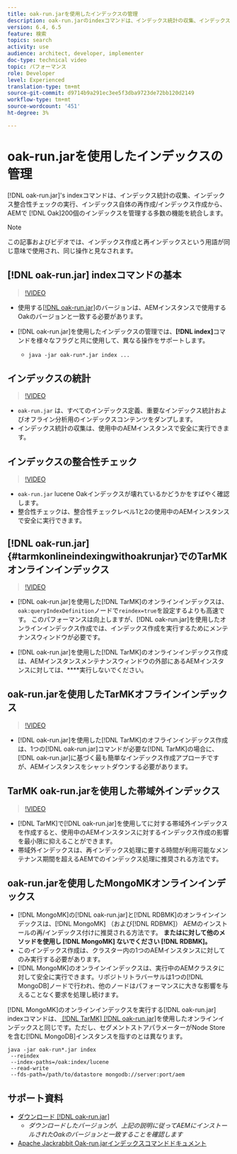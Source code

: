 ```yaml
---
title: oak-run.jarを使用したインデックスの管理
description: oak-run.jarのindexコマンドは、インデックス統計の収集、インデックス整合性チェックの実行、インデックス自体の再インデックス作成から、AEMでOakインデックスを管理する多数の機能を統合します。
version: 6.4, 6.5
feature: 検索
topics: search
activity: use
audience: architect, developer, implementer
doc-type: technical video
topic: パフォーマンス
role: Developer
level: Experienced
translation-type: tm+mt
source-git-commit: d9714b9a291ec3ee5f3dba9723de72bb120d2149
workflow-type: tm+mt
source-wordcount: '451'
ht-degree: 3%

---
```



# oak-run.jarを使用したインデックスの管理

[!DNL oak-run.jar]&#39;s indexコマンドは、インデックス統計の収集、インデックス整合性チェックの実行、インデックス自体の再作成/インデックス作成から、AEMで [!DNL Oak]200個のインデックスを管理する多数の機能を統合します。

>[!NOTE]
>
>この記事およびビデオでは、インデックス作成と再インデックスという用語が同じ意味で使用され、同じ操作と見なされます。

## [!DNL oak-run.jar] indexコマンドの基本

>[!VIDEO](https://video.tv.adobe.com/v/21475/?quality=9&learn=on)

* 使用する[[!DNL oak-run.jar]](https://repository.apache.org/service/local/artifact/maven/redirect?r=releases&amp;g=org.apache.jackrabbit&amp;a=oak-run&amp;v=1.8.0)のバージョンは、AEMインスタンスで使用するOakのバージョンと一致する必要があります。
* [!DNL oak-run.jar]を使用したインデックスの管理では、**[!DNL index]**&#x200B;コマンドを様々なフラグと共に使用して、異なる操作をサポートします。

   * `java -jar oak-run*.jar index ...`

## インデックスの統計

>[!VIDEO](https://video.tv.adobe.com/v/21477/?quality=12&learn=on)

* `oak-run.jar` は、すべてのインデックス定義、重要なインデックス統計およびオフライン分析用のインデックスコンテンツをダンプします。
* インデックス統計の収集は、使用中のAEMインスタンスで安全に実行できます。

## インデックスの整合性チェック

>[!VIDEO](https://video.tv.adobe.com/v/21476/?quality=12&learn=on)

* `oak-run.jar` lucene Oakインデックスが壊れているかどうかをすばやく確認します。
* 整合性チェックは、整合性チェックレベル1と2の使用中のAEMインスタンスで安全に実行できます。

## [!DNL oak-run.jar] {#tarmkonlineindexingwithoakrunjar}でのTarMKオンラインインデックス

>[!VIDEO](https://video.tv.adobe.com/v/21479/?quality=12&learn=on)

* [!DNL oak-run.jar]を使用した[!DNL TarMK]のオンラインインデックスは、`oak:queryIndexDefinition`ノードで`reindex=true`を設定するよりも高速です。 このパフォーマンスは向上しますが、[!DNL oak-run.jar]を使用したオンラインインデックス作成では、インデックス作成を実行するためにメンテナンスウィンドウが必要です。

* [!DNL oak-run.jar]を使用した[!DNL TarMK]のオンラインインデックス作成は、AEMインスタンスメンテナンスウィンドウの外部にあるAEMインスタンスに対しては、****&#x200B;実行しないでください。

## oak-run.jarを使用したTarMKオフラインインデックス

>[!VIDEO](https://video.tv.adobe.com/v/21478/?quality=12&learn=on)

* [!DNL oak-run.jar]を使用した[!DNL TarMK]のオフラインインデックス作成は、1つの[!DNL oak-run.jar]コマンドが必要な[!DNL TarMK]の場合に、[!DNL oak-run.jar]に基づく最も簡単なインデックス作成アプローチですが、AEMインスタンスをシャットダウンする必要があります。

## TarMK oak-run.jarを使用した帯域外インデックス

>[!VIDEO](https://video.tv.adobe.com/v/21480/?quality=12&learn=on)

* [!DNL TarMK]で[!DNL oak-run.jar]を使用してに対する帯域外インデックスを作成すると、使用中のAEMインスタンスに対するインデックス作成の影響を最小限に抑えることができます。
* 帯域外インデックスは、再インデックス処理に要する時間が利用可能なメンテナンス期間を超えるAEMでのインデックス処理に推奨される方法です。

## oak-run.jarを使用したMongoMKオンラインインデックス

* [!DNL MongoMK]の[!DNL oak-run.jar]と[!DNL RDBMK]のオンラインインデックスは、[!DNL MongoMK] （および[!DNL RDBMK]） AEMのインストールの再/インデックス付けに推奨される方法です。 **またはに対して他のメソッドを使用し [!DNL MongoMK] ないでください [!DNL RDBMK]。**
* このインデックス作成は、クラスター内の1つのAEMインスタンスに対してのみ実行する必要があります。
* [!DNL MongoMK]のオンラインインデックスは、実行中のAEMクラスタに対して安全に実行できます。リポジトリトラバーサルは1つの[!DNL MongoDB]ノードで行われ、他のノードはパフォーマンスに大きな影響を与えることなく要求を処理し続けます。

[!DNL MongoMK]のオンラインインデックスを実行する[!DNL oak-run.jar] indexコマンドは、[ [!DNL TarMK]  [!DNL oak-run.jar]](#tarmkonlineindexingwithoakrunjar)を使用したオンラインインデックスと同じです。ただし、セグメントストアパラメーターがNode Storeを含む[!DNL MongoDB]インスタンスを指すのとは異なります。

```
java -jar oak-run*.jar index
 --reindex
 --index-paths=/oak:index/lucene
 --read-write
 --fds-path=/path/to/datastore mongodb://server:port/aem
```

## サポート資料

* [ダウンロード [!DNL oak-run.jar]](https://repository.apache.org/#nexus-search;gav~org.apache.jackrabbit~oak-run~~~~kw,versionexpand)
   * *ダウンロードしたバージョンが、上記の説明に従ってAEMにインストールされたOakのバージョンと一致することを確認します*
* [Apache Jackrabbit Oak-run.jarインデックスコマンドドキュメント](https://jackrabbit.apache.org/oak/docs/query/oak-run-indexing.html)
